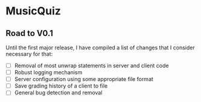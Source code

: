 # MusicQuiz

## Road to V0.1
Until the first major release, I have compiled a list of changes that I consider necessary for that:

 - [ ] Removal of most unwrap statements in server and client code
 - [ ] Robust logging mechanism
 - [ ] Server configuration using some appropriate file format
 - [ ] Save grading history of a client to file
 - [ ] General bug detection and removal
